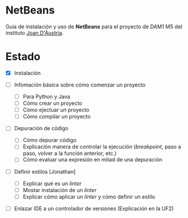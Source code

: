 # NetBeans
Guía de instalación y uso de **NetBeans** para el proyecto de DAM1 M5 del instituto [Joan D'Àustria](https://agora.xtec.cat/insjoandaustria/).

# Estado
- [x] Instalación
- [ ] Infomación básica sobre cómo comenzar un proyecto
     - [ ] Para Python y Java
     - [ ] Cómo crear un proyecto 
     - [ ] Cómo ejectuar un proyecto
     - [ ] Cómo compilar un proyecto
- [ ] Depuración de código
     - [ ] Cómo depurar código
     - [ ] Explicación manera de controlar la ejecución (_breakpoint_, paso a paso, volver a la función anterior, etc.)
     - [ ] Cómo evaluar una expresión en mitad de una depuración     
- [ ] Definir estilos [Jonathan]
     - [ ] Explicar qué es un _linter_
     - [ ] Mostar instalación de un _linter_
     - [ ] Explicar cómo aplicar un _linter_ y cómo definir un estilo
- [ ] Enlazar IDE a un controlador de versiones (Explicación en la UF2)
     

